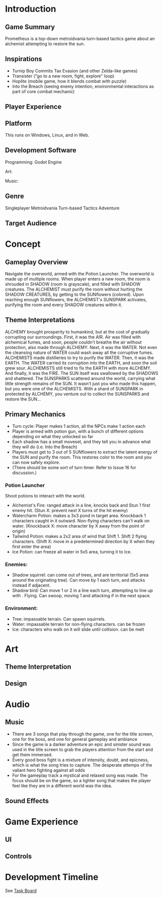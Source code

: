 # Introduction
## Game Summary
Prometheus is a top-down metroidvania turn-based tactics game about an alchemist attempting to restore the sun.

## Inspirations
* Turnip Boy Commits Tax Evasion (and other Zelda-like games)
* Transister ("go to a new room, fight, explore" loop)
* Hoplite (mobile game, how it blends combat with puzzle)
* Into the Breach (seeing enemy intention, environmental interactions as part of core combat mechanic)

## Player Experience

## Platform
This runs on Windows, Linux, and in Web.

## Development Software
Programming: Godot Engine

Art: 

Music: 

## Genre
Singleplayer Metroidvania Turn-based Tactics Adventure

## Target Audience


# Concept
## Gameplay Overview
Navigate the overworld, armed with the Potion Launcher.
The overworld is made up of multiple rooms. When player enters a new room, the room is shrouded in SHADOW (room is grayscale), and filled with SHADOW creatures.
The ALCHEMIST must purify the room without hurting the SHADOW CREATURES, by getting to the SUNflowers (colored).
Upon reaching enough SUNflowers, the ALCHEMIST's SUNSPARK activates, purifying the room and every SHADOW creatures within it.

## Theme Interpretations
ALCHEMY brought prosperity to humankind, but at the cost of gradually corrupting our surroundings.
First, it was the AIR. Air was filled with alchemical fumes, and soon, people couldn't breathe the air without protection, also made through ALCHEMY.
Next, it was the WATER. Not even the cleansing nature of WATER could wash away all the corruptive fumes. ALCHEMISTS made distilleries to try to purify the WATER.
Then, it was the EARTH. The WATER carried its corruption into the EARTH, and soon the soil grew sour. ALCHEMISTS still tried to fix the EARTH with more ALCHEMY.
And finally, it was the FIRE. The SUN itself was swallowed by the SHADOWS and shattered. The SUNSPARKS scattered around the world, carrying what little strength remains of the SUN.
It wasn't just you who made this happen, but you were one of the ALCHEMISTS. With a shard of SUNSPARK in protected by ALCHEMY, you venture out to collect the SUNSPARKS and restore the SUN...

## Primary Mechanics
* Turn cycle: Player makes 1 action, all the NPCs make 1 action each
* Player is armed with potion gun, with a bunch of different options depending on what they unlocked so far
* Each shadow has a small moveset, and they tell you in advance what they will do (i.e. Into the Breach)
* Players must get to 3 out of 5 SUNflowers to extract the latent energy of the SUN and purify the room. This restores color to the room and you can now safely explore.
* (There should be some sort of turn timer. Refer to Issue 16 for discussion.)

### Potion Launcher
Shoot potions to interact with the world.
* Alchemist's Fire: ranged attack in a line, knocks back and Stun 1 first enemy hit. (Stun X: prevent next X turns of the hit enemy)
* Watercharm Potion: makes a 3x3 pond in target area. Knockback 1 characters caught in it outward. Non-flying characters can't walk on water. (Knockback X: move character by X away from the point of origin)
* Tailwind Potion: makes a 2x2 area of wind that Shift 1. Shift 2 flying characters. (Shift X: move in a predetermined direction by X when they first enter the area)
* Ice Potion: can freeze all water in 5x5 area, turning it to Ice.

### Enemies:
* Shadow squirrel: can come out of trees, and are territorial (5x5 area around the originating tree). Can move by 1 each turn, and attacks instead if adjacent.
* Shadow bird: Can move 1 or 2 in a line each turn, attempting to line up with . Flying. Can swoop, moving 1 and attacking if in the next space.

### Environment:
* Tree: impassable terrain. Can spawn squirrels.
* Water: impassable terrain for non-flying characters. can be frozen
* Ice: characters who walk on it will slide until collision. can be melt

# Art

## Theme Interpretation

## Design

# Audio

## Music
* There are 3 songs that play through the game, one for the title screen, one for the boss, and one for general gameplay and ambiance
* Since the game is a darker adventure an epic and sinister sound was used in the title screen to grab the players attention from the start and get them immersed.
* Every good boss fight is a mixture of intensity, doubt, and epicness, which is what the song tries to capture. The desperate attemps of the valiant hero fighting against all odds
* For the gameplay track a mystical and relaxed song was made. The focus should be on the game, so a lighter song that makes the player feel like they are in a different world was the idea.

## Sound Effects

# Game Experience

## UI

## Controls

# Development Timeline
See [Task Board](https://github.com/orgs/BurntToaster-Pirate15/projects/1)
